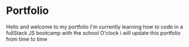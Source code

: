 # Portfolio

Hello and welcome to my portfolio
I'm currently learning how to code in a fullStack JS bootcamp with the school O'clock
i will update this portfolio from time to time
